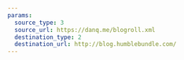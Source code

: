 ```yaml
---
params:
  source_type: 3
  source_url: https://danq.me/blogroll.xml
  destination_type: 2
  destination_url: http://blog.humblebundle.com/
---
```

